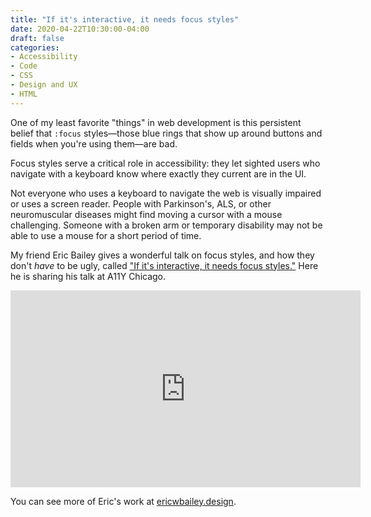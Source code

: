 ```yaml
---
title: "If it's interactive, it needs focus styles"
date: 2020-04-22T10:30:00-04:00
draft: false
categories:
- Accessibility
- Code
- CSS
- Design and UX
- HTML
---
```


One of my least favorite "things" in web development is this persistent belief that `:focus` styles&mdash;those blue rings that show up around buttons and fields when you're using them&mdash;are bad.

Focus styles serve a critical role in accessibility: they let sighted users who navigate with a keyboard know where exactly they current are in the UI.

Not everyone who uses a keyboard to navigate the web is visually impaired or uses a screen reader. People with Parkinson's, ALS, or other neuromuscular diseases might find moving a cursor with a mouse challenging. Someone with a broken arm or temporary disability may not be able to use a mouse for a short period of time.

My friend Eric Bailey gives a wonderful talk on focus styles, and how they don't _have_ to be ugly, called ["If it's interactive, it needs focus styles."](https://youtu.be/GlraTkcp6Ls?t=1149) Here he is sharing his talk at A11Y Chicago.

<div class="fluid-vids"><iframe width="560" height="315" src="https://www.youtube.com/embed/GlraTkcp6Ls?start=1149" frameborder="0" allow="accelerometer; autoplay; encrypted-media; gyroscope; picture-in-picture" allowfullscreen></iframe></div>

You can see more of Eric's work at [ericwbailey.design](https://ericwbailey.design/).
